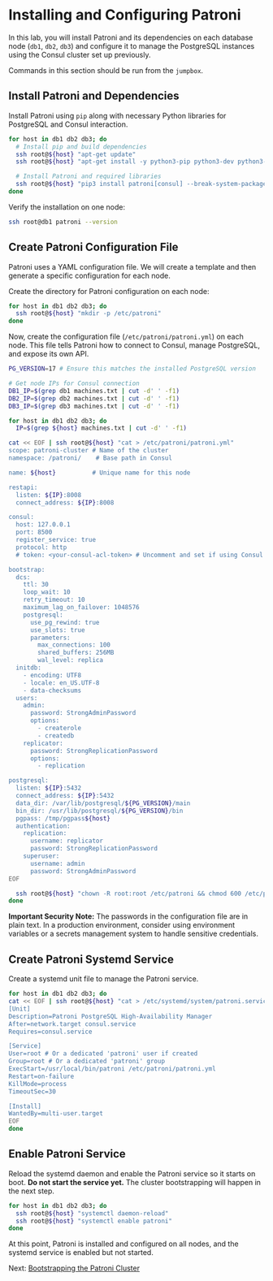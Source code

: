 # Installing and Configuring Patroni

In this lab, you will install Patroni and its dependencies on each database node (`db1`, `db2`, `db3`) and configure it to manage the PostgreSQL instances using the Consul cluster set up previously.

Commands in this section should be run from the `jumpbox`.

## Install Patroni and Dependencies

Install Patroni using `pip` along with necessary Python libraries for PostgreSQL and Consul interaction.

```bash
for host in db1 db2 db3; do
  # Install pip and build dependencies
  ssh root@${host} "apt-get update"
  ssh root@${host} "apt-get install -y python3-pip python3-dev python3-psycopg2 libpq-dev"

  # Install Patroni and required libraries
  ssh root@${host} "pip3 install patroni[consul] --break-system-packages"
done
```

Verify the installation on one node:
```bash
ssh root@db1 patroni --version
```

## Create Patroni Configuration File

Patroni uses a YAML configuration file. We will create a template and then generate a specific configuration for each node.

Create the directory for Patroni configuration on each node:
```bash
for host in db1 db2 db3; do
  ssh root@${host} "mkdir -p /etc/patroni"
done
```

Now, create the configuration file (`/etc/patroni/patroni.yml`) on each node. This file tells Patroni how to connect to Consul, manage PostgreSQL, and expose its own API.

```bash
PG_VERSION=17 # Ensure this matches the installed PostgreSQL version

# Get node IPs for Consul connection
DB1_IP=$(grep db1 machines.txt | cut -d' ' -f1)
DB2_IP=$(grep db2 machines.txt | cut -d' ' -f1)
DB3_IP=$(grep db3 machines.txt | cut -d' ' -f1)

for host in db1 db2 db3; do
  IP=$(grep ${host} machines.txt | cut -d' ' -f1)

cat << EOF | ssh root@${host} "cat > /etc/patroni/patroni.yml"
scope: patroni-cluster # Name of the cluster
namespace: /patroni/    # Base path in Consul

name: ${host}          # Unique name for this node

restapi:
  listen: ${IP}:8008
  connect_address: ${IP}:8008

consul:
  host: 127.0.0.1
  port: 8500
  register_service: true
  protocol: http
  # token: <your-consul-acl-token> # Uncomment and set if using Consul ACLs

bootstrap:
  dcs:
    ttl: 30
    loop_wait: 10
    retry_timeout: 10
    maximum_lag_on_failover: 1048576
    postgresql:
      use_pg_rewind: true
      use_slots: true
      parameters:
        max_connections: 100
        shared_buffers: 256MB
        wal_level: replica
  initdb:
    - encoding: UTF8
    - locale: en_US.UTF-8
    - data-checksums
  users:
    admin:
      password: StrongAdminPassword
      options:
        - createrole
        - createdb
    replicator:
      password: StrongReplicationPassword
      options:
        - replication

postgresql:
  listen: ${IP}:5432
  connect_address: ${IP}:5432
  data_dir: /var/lib/postgresql/${PG_VERSION}/main
  bin_dir: /usr/lib/postgresql/${PG_VERSION}/bin
  pgpass: /tmp/pgpass${host}
  authentication:
    replication:
      username: replicator
      password: StrongReplicationPassword
    superuser:
      username: admin
      password: StrongAdminPassword
EOF

  ssh root@${host} "chown -R root:root /etc/patroni && chmod 600 /etc/patroni/patroni.yml"
done
```

**Important Security Note:** The passwords in the configuration file are in plain text. In a production environment, consider using environment variables or a secrets management system to handle sensitive credentials.

## Create Patroni Systemd Service

Create a systemd unit file to manage the Patroni service.

```bash
for host in db1 db2 db3; do
cat << EOF | ssh root@${host} "cat > /etc/systemd/system/patroni.service"
[Unit]
Description=Patroni PostgreSQL High-Availability Manager
After=network.target consul.service
Requires=consul.service

[Service]
User=root # Or a dedicated 'patroni' user if created
Group=root # Or a dedicated 'patroni' group
ExecStart=/usr/local/bin/patroni /etc/patroni/patroni.yml
Restart=on-failure
KillMode=process
TimeoutSec=30

[Install]
WantedBy=multi-user.target
EOF
done
```

## Enable Patroni Service

Reload the systemd daemon and enable the Patroni service so it starts on boot. **Do not start the service yet.** The cluster bootstrapping will happen in the next step.

```bash
for host in db1 db2 db3; do
  ssh root@${host} "systemctl daemon-reload"
  ssh root@${host} "systemctl enable patroni"
done
```

At this point, Patroni is installed and configured on all nodes, and the systemd service is enabled but not started.

Next: [Bootstrapping the Patroni Cluster](07-bootstrapping-patroni.md)
